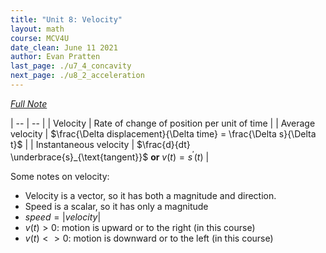 ```yaml
---
title: "Unit 8: Velocity"
layout: math
course: MCV4U
date_clean: June 11 2021
author: Evan Pratten
last_page: ./u7_4_concavity
next_page: ./u8_2_acceleration
---
```


*[Full Note]({{site.baseurl}}/static/pdf/mcv4u/8.1%20Velocity%20(3.1)%20V2.pdf)*

| -- | -- |
| Velocity | Rate of change of position per unit of time |
| Average velocity | $\frac{\Delta displacement}{\Delta time} = \frac{\Delta s}{\Delta t}$ |
| Instantaneous velocity | $\frac{d}{dt} \underbrace{s}_{\text{tangent}}$ **or** $v(t) = s^\prime(t)$ |

Some notes on velocity:

 - Velocity is a vector, so it has both a magnitude and direction.
 - Speed is a scalar, so it has only a magnitude
 - $speed = \vert velocity\vert$
 - $v(t) > 0$: motion is upward or to the right (in this course)
 - $v(t) <> 0$: motion is downward or to the left (in this course)